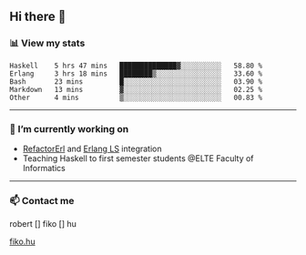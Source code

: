 ## Hi there 👋

### 📊 View my stats

<!--START_SECTION:waka-->
```text
Haskell    5 hrs 47 mins   ██████████████▓░░░░░░░░░░   58.80 % 
Erlang     3 hrs 18 mins   ████████▒░░░░░░░░░░░░░░░░   33.60 % 
Bash       23 mins         █░░░░░░░░░░░░░░░░░░░░░░░░   03.90 % 
Markdown   13 mins         ▓░░░░░░░░░░░░░░░░░░░░░░░░   02.25 % 
Other      4 mins          ▒░░░░░░░░░░░░░░░░░░░░░░░░   00.83 % 
```
<!--END_SECTION:waka-->


---

### 🔭 I’m currently working on
- [RefactorErl](https://plc.inf.elte.hu/erlang/) and [Erlang LS](https://erlang-ls.github.io) integration
- Teaching Haskell to first semester students @ELTE Faculty of Informatics

---



### 📫 Contact me
robert [] fiko [] hu

[fiko.hu](https://fiko.hu)


<!--
**robertfiko/robertfiko** is a ✨ _special_ ✨ repository because its `README.md` (this file) appears on your GitHub profile.

Here are some ideas to get you started:

- 🔭 I’m currently working on ...
- 🌱 I’m currently learning ...
- 👯 I’m looking to collaborate on ...
- 🤔 I’m looking for help with ...
- 💬 Ask me about ...
- 📫 How to reach me: ...
- 😄 Pronouns: ...
- ⚡ Fun fact: ...
-->
